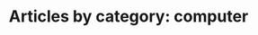 ---
layout: blog_by_category
title: 'Articles by category: computer'
category: computer
permalink: /blog/category/computer/
---